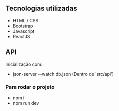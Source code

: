 ## Tecnologias  utilizadas

- HTML / CSS
- Bootstrap
- Javascript
- ReactJS

## API
Inicialização com:
- json-server --watch db.json
(Dentro de 'src/api')

### Para rodar o projeto

- npm i
- npm run dev
